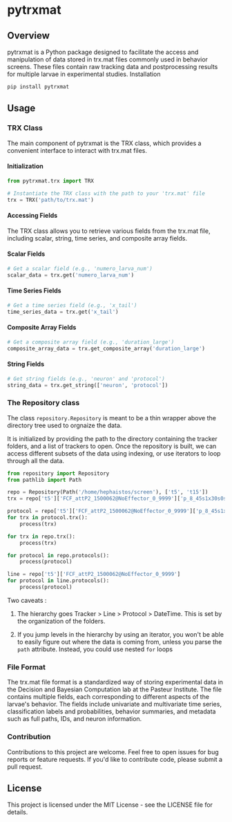 # pytrxmat

## Overview

pytrxmat is a Python package designed to facilitate the access and manipulation of data stored in trx.mat files commonly used in behavior screens. These files contain raw tracking data and postprocessing results for multiple larvae in experimental studies.
Installation

```bash
pip install pytrxmat
```

## Usage

### TRX Class

The main component of pytrxmat is the TRX class, which provides a convenient interface to interact with trx.mat files.

#### Initialization

```python
from pytrxmat.trx import TRX

# Instantiate the TRX class with the path to your 'trx.mat' file
trx = TRX('path/to/trx.mat')
```

#### Accessing Fields

The TRX class allows you to retrieve various fields from the trx.mat file, including scalar, string, time series, and composite array fields.

#### Scalar Fields

```python
# Get a scalar field (e.g., 'numero_larva_num')
scalar_data = trx.get('numero_larva_num')
```

#### Time Series Fields

```python
# Get a time series field (e.g., 'x_tail')
time_series_data = trx.get('x_tail')
```

#### Composite Array Fields

```python
# Get a composite array field (e.g., 'duration_large')
composite_array_data = trx.get_composite_array('duration_large')
```

#### String Fields

```python
# Get string fields (e.g., 'neuron' and 'protocol')
string_data = trx.get_string(['neuron', 'protocol'])
```

### The Repository class

The class `repository.Repository` is meant to be a thin wrapper above the directory tree used to orgnaize the data.

It is initialized by providing the path to the directory containing the tracker folders, and a list of trackers to open. Once the repository is built, we can access different subsets of the data using indexing, or use iterators to loop through all the data.

```python
from repository import Repository
from pathlib import Path

repo = Repository(Path('/home/hephaistos/screen'), ['t5', 't15'])
trx = repo['t5']['FCF_attP2_1500062@NoEffector_0_9999']['p_8_45s1x30s0s#p_8_105s10x2s10s#n#n@100']['20120224_084329'].trx

protocol = repo['t5']['FCF_attP2_1500062@NoEffector_0_9999']['p_8_45s1x30s0s#p_8_105s10x2s10s#n#n@100']
for trx in protocol.trx():
    process(trx)

for trx in repo.trx():
    process(trx)

for protocol in repo.protocols():
    process(protocol)

line = repo['t5']['FCF_attP2_1500062@NoEffector_0_9999']
for protocol in line.protocols():
    process(protocol)
```

Two caveats :

1. The hierarchy goes Tracker > Line > Protocol > DateTime. This is set by the organization of the folders.

2. If you jump levels in the hierarchy by using an iterator, you won't be able to easily figure out where the data is coming from, unless you parse the `path` attribute. Instead, you could use nested `for` loops

### File Format

The trx.mat file format is a standardized way of storing experimental data in the Decision and Bayesian Computation lab at the Pasteur Institute. The file contains multiple fields, each corresponding to different aspects of the larvae's behavior. The fields include univariate and multivariate time series, classification labels and probabilities, behavior summaries, and metadata such as full paths, IDs, and neuron information.

### Contribution

Contributions to this project are welcome. Feel free to open issues for bug reports or feature requests. If you'd like to contribute code, please submit a pull request.

## License

This project is licensed under the MIT License - see the LICENSE file for details.
